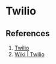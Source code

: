 # Twilio

## References
1. [Twilio](https://www.twilio.com/)
1. [Wiki | Twilio](https://en.wikipedia.org/wiki/Twilio)
